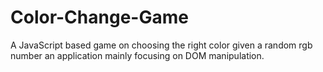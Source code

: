 # Color-Change-Game
A JavaScript based game on choosing the right color given a random rgb number an application mainly focusing on DOM manipulation.  

